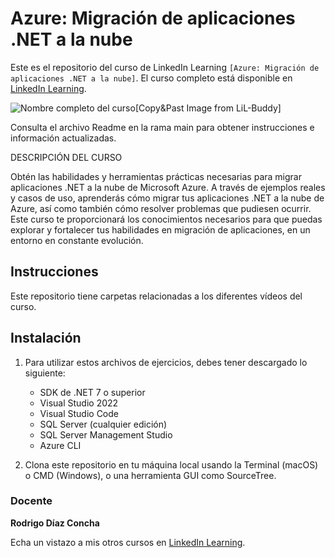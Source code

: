 # Azure: Migración de aplicaciones .NET a la nube

Este es el repositorio del curso de LinkedIn Learning `[Azure: Migración de aplicaciones .NET a la nube]`. El curso completo está disponible en [LinkedIn Learning][lil-course-url].

![Nombre completo del curso][lil-thumbnail-url][Copy&Past Image from LiL-Buddy] 

Consulta el archivo Readme en la rama main para obtener instrucciones e información actualizadas.

DESCRIPCIÓN DEL CURSO

Obtén las habilidades y herramientas prácticas necesarias para migrar aplicaciones .NET a la nube de Microsoft Azure. A través de ejemplos reales y casos de uso, aprenderás cómo migrar tus aplicaciones .NET a la nube de Azure, así como también cómo resolver problemas que pudiesen ocurrir. Este curso te proporcionará los conocimientos necesarios para que puedas explorar y fortalecer tus habilidades en migración de aplicaciones, en un entorno en constante evolución.

## Instrucciones

Este repositorio tiene carpetas relacionadas a los diferentes vídeos del curso.

## Instalación

1. Para utilizar estos archivos de ejercicios, debes tener descargado lo siguiente:
   - SDK de .NET 7 o superior
   - Visual Studio 2022
   - Visual Studio Code
   - SQL Server (cualquier edición)
   - SQL Server Management Studio
   - Azure CLI

2. Clona este repositorio en tu máquina local usando la Terminal (macOS) o CMD (Windows), o una herramienta GUI como SourceTree.

### Docente

**Rodrigo Díaz Concha**

Echa un vistazo a mis otros cursos en [LinkedIn Learning](https://www.linkedin.com/learning/instructors/rodrigo-diaz-concha).

[0]: # (Replace these placeholder URLs with actual course URLs)
[lil-course-url]: https://www.linkedin.com/learning/building-a-graphql-project-with-react-js
[lil-thumbnail-url]: https://cdn.lynda.com/course/2875095/2875095-1615224395432-16x9.jpg
